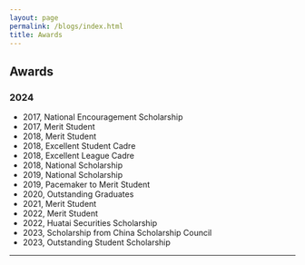 ```yaml
---
layout: page
permalink: /blogs/index.html
title: Awards
---
```


## Awards

### 2024

- 2017, National Encouragement Scholarship
- 2017, Merit Student
- 2018, Merit Student
- 2018, Excellent Student Cadre
- 2018, Excellent League Cadre
- 2018, National Scholarship
- 2019, National Scholarship
- 2019, Pacemaker to Merit Student
- 2020, Outstanding Graduates
- 2021, Merit Student
- 2022, Merit Student
- 2022, Huatai Securities Scholarship
- 2023, Scholarship from China Scholarship Council
- 2023, Outstanding Student Scholarship

---

<br>

